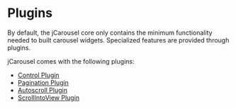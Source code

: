 Plugins
=======

By default, the jCarousel core only contains the minimum functionality needed to
built carousel widgets. Specialized features are provided through plugins.

jCarousel comes with the following plugins:

* [Control Plugin](control/)
* [Pagination Plugin](pagination/)
* [Autoscroll Plugin](autoscroll/)
* [ScrollIntoView Plugin](scrollintoview/)